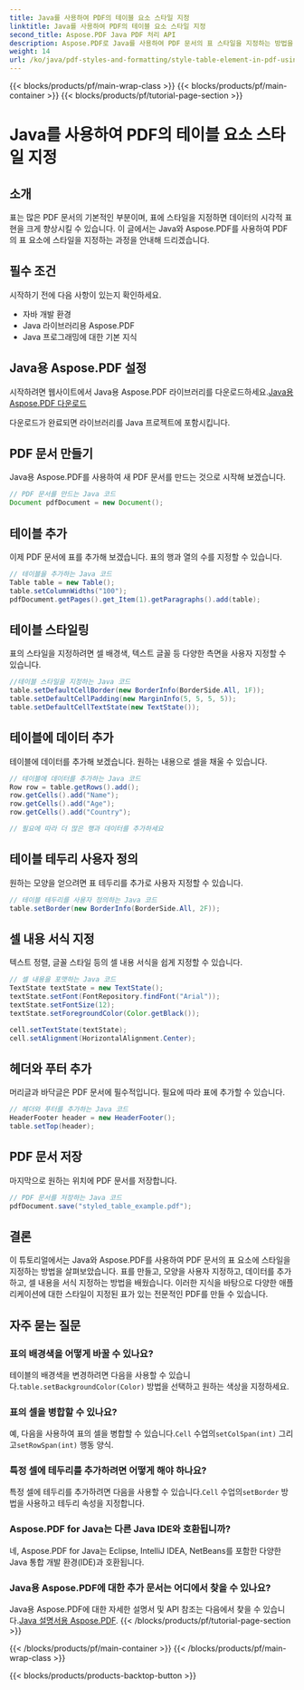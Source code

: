 ```yaml
---
title: Java를 사용하여 PDF의 테이블 요소 스타일 지정
linktitle: Java를 사용하여 PDF의 테이블 요소 스타일 지정
second_title: Aspose.PDF Java PDF 처리 API
description: Aspose.PDF로 Java를 사용하여 PDF 문서의 표 스타일을 지정하는 방법을 배우세요. 시각적으로 매력적인 표를 만들고 전문적인 PDF에 맞게 모양을 사용자 정의하세요.
weight: 14
url: /ko/java/pdf-styles-and-formatting/style-table-element-in-pdf-using-java/
---
```


{{< blocks/products/pf/main-wrap-class >}}
{{< blocks/products/pf/main-container >}}
{{< blocks/products/pf/tutorial-page-section >}}

# Java를 사용하여 PDF의 테이블 요소 스타일 지정


## 소개

표는 많은 PDF 문서의 기본적인 부분이며, 표에 스타일을 지정하면 데이터의 시각적 표현을 크게 향상시킬 수 있습니다. 이 글에서는 Java와 Aspose.PDF를 사용하여 PDF의 표 요소에 스타일을 지정하는 과정을 안내해 드리겠습니다.

## 필수 조건

시작하기 전에 다음 사항이 있는지 확인하세요.

- 자바 개발 환경
- Java 라이브러리용 Aspose.PDF
- Java 프로그래밍에 대한 기본 지식

## Java용 Aspose.PDF 설정

 시작하려면 웹사이트에서 Java용 Aspose.PDF 라이브러리를 다운로드하세요.[Java용 Aspose.PDF 다운로드](https://releases.aspose.com/pdf/java/)

다운로드가 완료되면 라이브러리를 Java 프로젝트에 포함시킵니다.

## PDF 문서 만들기

Java용 Aspose.PDF를 사용하여 새 PDF 문서를 만드는 것으로 시작해 보겠습니다.

```java
// PDF 문서를 만드는 Java 코드
Document pdfDocument = new Document();
```

## 테이블 추가

이제 PDF 문서에 표를 추가해 보겠습니다. 표의 행과 열의 수를 지정할 수 있습니다.

```java
// 테이블을 추가하는 Java 코드
Table table = new Table();
table.setColumnWidths("100");
pdfDocument.getPages().get_Item(1).getParagraphs().add(table);
```

## 테이블 스타일링

표의 스타일을 지정하려면 셀 배경색, 텍스트 글꼴 등 다양한 측면을 사용자 지정할 수 있습니다.

```java
//테이블 스타일을 지정하는 Java 코드
table.setDefaultCellBorder(new BorderInfo(BorderSide.All, 1F));
table.setDefaultCellPadding(new MarginInfo(5, 5, 5, 5));
table.setDefaultCellTextState(new TextState());
```

## 테이블에 데이터 추가

테이블에 데이터를 추가해 보겠습니다. 원하는 내용으로 셀을 채울 수 있습니다.

```java
// 테이블에 데이터를 추가하는 Java 코드
Row row = table.getRows().add();
row.getCells().add("Name");
row.getCells().add("Age");
row.getCells().add("Country");

// 필요에 따라 더 많은 행과 데이터를 추가하세요
```

## 테이블 테두리 사용자 정의

원하는 모양을 얻으려면 표 테두리를 추가로 사용자 지정할 수 있습니다.

```java
// 테이블 테두리를 사용자 정의하는 Java 코드
table.setBorder(new BorderInfo(BorderSide.All, 2F));
```

## 셀 내용 서식 지정

텍스트 정렬, 글꼴 스타일 등의 셀 내용 서식을 쉽게 지정할 수 있습니다.

```java
// 셀 내용을 포맷하는 Java 코드
TextState textState = new TextState();
textState.setFont(FontRepository.findFont("Arial"));
textState.setFontSize(12);
textState.setForegroundColor(Color.getBlack());

cell.setTextState(textState);
cell.setAlignment(HorizontalAlignment.Center);
```

## 헤더와 푸터 추가

머리글과 바닥글은 PDF 문서에 필수적입니다. 필요에 따라 표에 추가할 수 있습니다.

```java
// 헤더와 푸터를 추가하는 Java 코드
HeaderFooter header = new HeaderFooter();
table.setTop(header);
```

## PDF 문서 저장

마지막으로 원하는 위치에 PDF 문서를 저장합니다.

```java
// PDF 문서를 저장하는 Java 코드
pdfDocument.save("styled_table_example.pdf");
```

## 결론

이 튜토리얼에서는 Java와 Aspose.PDF를 사용하여 PDF 문서의 표 요소에 스타일을 지정하는 방법을 살펴보았습니다. 표를 만들고, 모양을 사용자 지정하고, 데이터를 추가하고, 셀 내용을 서식 지정하는 방법을 배웠습니다. 이러한 지식을 바탕으로 다양한 애플리케이션에 대한 스타일이 지정된 표가 있는 전문적인 PDF를 만들 수 있습니다.

## 자주 묻는 질문

### 표의 배경색을 어떻게 바꿀 수 있나요?

 테이블의 배경색을 변경하려면 다음을 사용할 수 있습니다.`table.setBackgroundColor(Color)` 방법을 선택하고 원하는 색상을 지정하세요.

### 표의 셀을 병합할 수 있나요?

 예, 다음을 사용하여 표의 셀을 병합할 수 있습니다.`Cell` 수업의`setColSpan(int)` 그리고`setRowSpan(int)` 행동 양식.

### 특정 셀에 테두리를 추가하려면 어떻게 해야 하나요?

 특정 셀에 테두리를 추가하려면 다음을 사용할 수 있습니다.`Cell` 수업의`setBorder` 방법을 사용하고 테두리 속성을 지정합니다.

### Aspose.PDF for Java는 다른 Java IDE와 호환됩니까?

네, Aspose.PDF for Java는 Eclipse, IntelliJ IDEA, NetBeans를 포함한 다양한 Java 통합 개발 환경(IDE)과 호환됩니다.

### Java용 Aspose.PDF에 대한 추가 문서는 어디에서 찾을 수 있나요?

 Java용 Aspose.PDF에 대한 자세한 설명서 및 API 참조는 다음에서 찾을 수 있습니다.[Java 설명서용 Aspose.PDF](https://reference.aspose.com/pdf/java/).
{{< /blocks/products/pf/tutorial-page-section >}}

{{< /blocks/products/pf/main-container >}}
{{< /blocks/products/pf/main-wrap-class >}}

{{< blocks/products/products-backtop-button >}}

